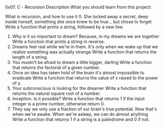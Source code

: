 0x07. C - Recursion
Description
What you should learn from this project:

What is recursion, and how to use it
0. She locked away a secret, deep inside herself, something she once knew to be true... but chose to forget
Write a function that prints a string, followed by a new line.
1. Why is it so important to dream? Because, in my dreams we are together
Write a function that prints a string in reverse.
2. Dreams feel real while we're in them. It's only when we wake up that we realize something was actually strange
Write a function that returns the length of a string.
3. You mustn't be afraid to dream a little bigger, darling
Write a function that returns the factorial of a given number.
4. Once an idea has taken hold of the brain it's almost impossible to eradicate
Write a function that returns the value of x raised to the power of y.
5. Your subconscious is looking for the dreamer
Write a function that returns the natural square root of a number.
6. Inception. Is it possible?
Write a function that returns 1 if the input integer is a prime number, otherwise return 0.
7. They say we only use a fraction of our brain's true potential. Now that's when we're awake. When we're asleep, we can do almost anything
Write a function that returns 1 if a string is a palindrome and 0 if not.

